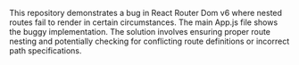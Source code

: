 This repository demonstrates a bug in React Router Dom v6 where nested routes fail to render in certain circumstances. The main App.js file shows the buggy implementation.  The solution involves ensuring proper route nesting and potentially checking for conflicting route definitions or incorrect path specifications.